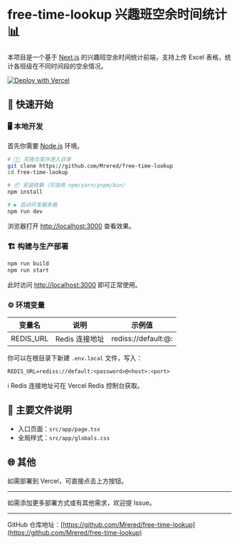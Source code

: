 # free-time-lookup 兴趣班空余时间统计 📊

本项目是一个基于 [Next.js](https://nextjs.org) 的兴趣班空余时间统计前端，支持上传 Excel 表格，统计各班级在不同时间段的空余情况。

[![Deploy with Vercel](https://vercel.com/button)](https://vercel.com/new/clone?repository-url=https://github.com/Mrered/free-time-lookup)

## 🚀 快速开始

### 🖥️ 本地开发

首先你需要 [Node.js](https://nodejs.org/en/download/package-manager/all) 环境。

```bash
# 🧑‍💻 克隆仓库并进入目录
git clone https://github.com/Mrered/free-time-lookup
cd free-time-lookup

# 📦 安装依赖（可选用 npm/yarn/pnpm/bun）
npm install

# ▶️ 启动开发服务器
npm run dev
```

浏览器打开 [http://localhost:3000](http://localhost:3000/) 查看效果。

### 🏗️ 构建与生产部署

```bash
npm run build
npm run start
```

此时访问 [http://localhost:3000](http://localhost:3000/) 即可正常使用。

### ⚙️ 环境变量

| 变量名    | 说明           | 示例值                                      |
|-----------|----------------|---------------------------------------------|
| REDIS_URL | Redis 连接地址 | rediss://default:<password>@<host>:<port>   |

你可以在根目录下新建 `.env.local` 文件，写入：

```
REDIS_URL=rediss://default:<password>@<host>:<port>
```

ℹ️ Redis 连接地址可在 Vercel Redis 控制台获取。

## 📁 主要文件说明

- 入口页面：`src/app/page.tsx`
- 全局样式：`src/app/globals.css`

## 🌐 其他

如需部署到 Vercel，可直接点击上方按钮。

---

如需添加更多部署方式或有其他需求，欢迎提 Issue。

---

GitHub 仓库地址：[https://github.com/Mrered/free-time-lookup](https://github.com/Mrered/free-time-lookup)
